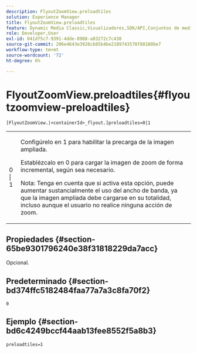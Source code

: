 ```yaml
---
description: FlyoutZoomView.preloadtiles
solution: Experience Manager
title: FlyoutZoomView.preloadtiles
feature: Dynamic Media Classic,Visualizadores,SDK/API,Conjuntos de medios mixtos
role: Developer,User
exl-id: 041df5c7-9391-4dde-8988-a83272c7c438
source-git-commit: 206e4643e3926cb85b4be2189743578f88180be7
workflow-type: tm+mt
source-wordcount: '72'
ht-degree: 6%

---
```


# FlyoutZoomView.preloadtiles{#flyoutzoomview-preloadtiles}

`[FlyoutZoomView.|<containerId>_flyout.]preloadtiles=0|1`

<table id="table_E314540D347D47699C04EB80D20C0721"> 
 <tbody> 
  <tr> 
   <td colname="col1"> <p> <span class="codeph"> 0 | 1</span> </p> </td> 
   <td colname="col2"> <p> Configúrelo en <span class="codeph"> 1</span> para habilitar la precarga de la imagen ampliada. </p> <p>Establézcalo en <span class="codeph"> 0</span> para cargar la imagen de zoom de forma incremental, según sea necesario. </p> <p> <p>Nota:  Tenga en cuenta que si activa esta opción, puede aumentar sustancialmente el uso del ancho de banda, ya que la imagen ampliada debe cargarse en su totalidad, incluso aunque el usuario no realice ninguna acción de zoom. </p> </p> </td> 
  </tr> 
 </tbody> 
</table>

## Propiedades {#section-65be9301796240e38f31818229da7acc}

Opcional.

## Predeterminado {#section-bd374ffc5182484faa77a7a3c8fa70f2}

`0`

## Ejemplo {#section-bd6c4249bccf44aab13fee8552f5a8b3}

`preloadtiles=1`
